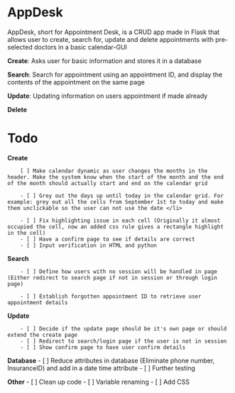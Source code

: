 # AppDesk
AppDesk, short for Appointment Desk, is a CRUD app made in Flask that allows user to create, search for, update and delete appointments with pre-selected doctors in a basic calendar-GUI

<b>Create</b>: Asks user for basic information and stores it in a database

<b>Search</b>: Search for appointment using an appointment ID, and display the contents of the appointment on the same page

<b>Update</b>: Updating information on users appointment if made already

<b>Delete</b>


# Todo

**Create**

    
        [ ] Make calendar dynamic as user changes the months in the header. Make the system know when the start of the month and the end of the month should actually start and end on the calendar grid 

        - [ ] Grey out the days up until today in the calendar grid. For example: grey out all the cells from September 1st to today and make them unclickable so the user can not use the date </li> 

        - [ ] Fix highlighting issue in each cell (Originally it almost occupied the cell, now an added css rule gives a rectangle highlight in the cell)
        - [ ] Have a confirm page to see if details are correct
        - [ ] Input verification in HTML and python


**Search**

        - [ ] Define how users with no session will be handled in page (Either redirect to search page if not in session or through login page)

        - [ ] Establish forgotten appointment ID to retrieve user appointment details


**Update**

        - [ ] Decide if the update page should be it's own page or should extend the create page
        - [ ] Redirect to search/login page if the user is not in session
        - [ ] Show confirm page to have user confirm details

**Database**
        - [ ] Reduce attributes in database (Eliminate phone number, InsuranceID) and add in a date time attribute
        - [ ] Further testing

**Other**
        - [ ] Clean up code
        - [ ] Variable renaming
        - [ ] Add CSS

